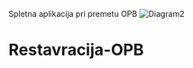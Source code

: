 Spletna aplikacija pri premetu OPB
![Diagram2](https://user-images.githubusercontent.com/39483369/113476650-13445400-947d-11eb-9628-31736fb52d1b.png)
# Restavracija-OPB
